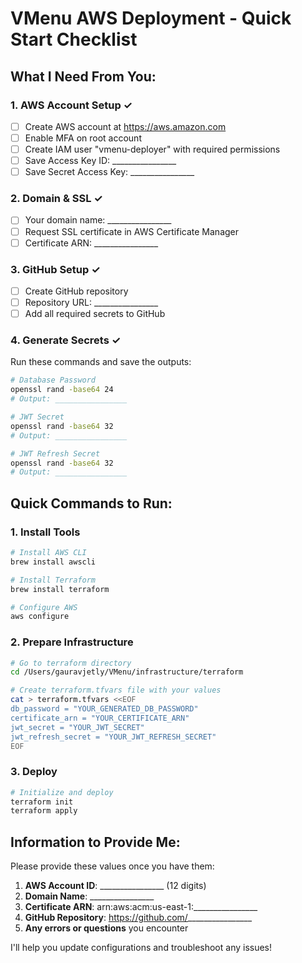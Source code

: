 # VMenu AWS Deployment - Quick Start Checklist

## What I Need From You:

### 1. AWS Account Setup ✓
- [ ] Create AWS account at https://aws.amazon.com
- [ ] Enable MFA on root account
- [ ] Create IAM user "vmenu-deployer" with required permissions
- [ ] Save Access Key ID: ________________
- [ ] Save Secret Access Key: ________________

### 2. Domain & SSL ✓
- [ ] Your domain name: ________________
- [ ] Request SSL certificate in AWS Certificate Manager
- [ ] Certificate ARN: ________________

### 3. GitHub Setup ✓
- [ ] Create GitHub repository
- [ ] Repository URL: ________________
- [ ] Add all required secrets to GitHub

### 4. Generate Secrets ✓
Run these commands and save the outputs:
```bash
# Database Password
openssl rand -base64 24
# Output: ________________

# JWT Secret
openssl rand -base64 32
# Output: ________________

# JWT Refresh Secret
openssl rand -base64 32
# Output: ________________
```

## Quick Commands to Run:

### 1. Install Tools
```bash
# Install AWS CLI
brew install awscli

# Install Terraform
brew install terraform

# Configure AWS
aws configure
```

### 2. Prepare Infrastructure
```bash
# Go to terraform directory
cd /Users/gauravjetly/VMenu/infrastructure/terraform

# Create terraform.tfvars file with your values
cat > terraform.tfvars <<EOF
db_password = "YOUR_GENERATED_DB_PASSWORD"
certificate_arn = "YOUR_CERTIFICATE_ARN"
jwt_secret = "YOUR_JWT_SECRET"
jwt_refresh_secret = "YOUR_JWT_REFRESH_SECRET"
EOF
```

### 3. Deploy
```bash
# Initialize and deploy
terraform init
terraform apply
```

## Information to Provide Me:

Please provide these values once you have them:

1. **AWS Account ID**: ________________ (12 digits)
2. **Domain Name**: ________________
3. **Certificate ARN**: arn:aws:acm:us-east-1:________________
4. **GitHub Repository**: https://github.com/________________
5. **Any errors or questions** you encounter

I'll help you update configurations and troubleshoot any issues!